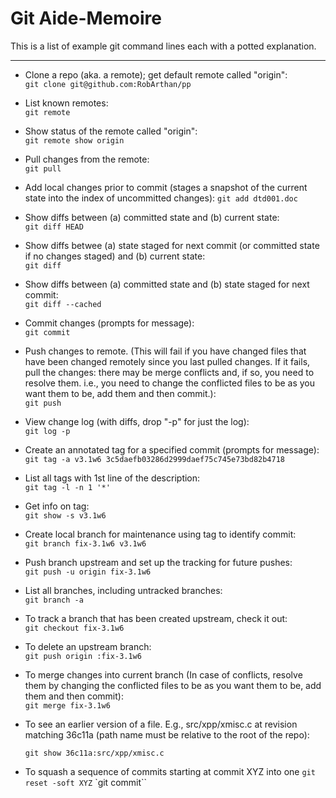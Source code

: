 # Git Aide-Memoire

This is a list of example git command lines each with a potted explanation.

---

* Clone a repo (aka. a remote); get default remote called "origin":  
    `git clone git@github.com:RobArthan/pp`

* List known remotes:  
    `git remote`

* Show status of the remote called "origin":  
    `git remote show origin`

* Pull changes from the remote:  
    `git pull`

* Add local changes prior to commit (stages a snapshot of the current state into the index of uncommitted changes):
    `git add dtd001.doc`

* Show diffs between (a) committed state and (b) current state:  
    `git diff HEAD`

* Show diffs betwee (a) state staged for next commit (or committed state if no changes staged) and (b) current state:  
    `git diff`

* Show diffs between (a) committed state and (b) state staged for next commit:  
    `git diff --cached`

* Commit changes (prompts for message):  
    `git commit`

* Push changes to remote. (This will fail if you have changed files that have been changed remotely since you last pulled changes. If it fails, pull the changes: there may be merge conflicts and, if so, you need to resolve them. i.e., you need to change the conflicted files to be as you want them to be, add them and then commit.):  
    `git push`

* View change log (with diffs, drop "-p" for just the log):  
    `git log -p  `

* Create an annotated tag for a specified commit (prompts for message):  
    `git tag -a v3.1w6 3c5daefb03286d2999daef75c745e73bd82b4718`

* List all tags with 1st line of the description:  
    `git tag -l -n 1 '*'`

* Get info on tag:  
    `git show -s v3.1w6`

* Create local branch for maintenance using tag to identify commit:  
    `git branch fix-3.1w6 v3.1w6`

* Push branch upstream and set up the tracking for future pushes:  
    `git push -u origin fix-3.1w6`

* List all branches, including untracked branches:  
    `git branch -a`

* To track a branch that has been created upstream, check it out:  
    `git checkout fix-3.1w6`

* To delete an upstream branch:  
    `git push origin :fix-3.1w6`

* To merge changes into current branch 
(In case of conflicts, resolve them by changing the conflicted files to be as you want them to be, add them and then commit):  
    `git merge fix-3.1w6`

* To see an earlier version of a file. E.g., src/xpp/xmisc.c at revision matching 36c11a (path name must be relative to the root of the repo):

    `git show 36c11a:src/xpp/xmisc.c`

* To squash a sequence of commits starting at commit XYZ into one
    `git reset -soft XYZ`
    `git commit``
